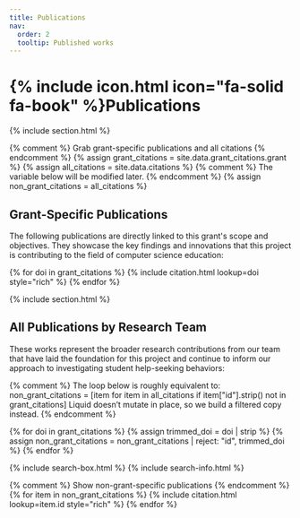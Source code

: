 ```yaml
---
title: Publications
nav:
  order: 2
  tooltip: Published works
---
```


# {% include icon.html icon="fa-solid fa-book" %}Publications

{% include section.html %}

{% comment %} Grab grant-specific publications and all citations {% endcomment %}
{% assign grant_citations = site.data.grant_citations.grant %}
{% assign all_citations = site.data.citations %}
{% comment %} The variable below will be modified later. {% endcomment %}
{% assign non_grant_citations = all_citations %}

## Grant-Specific Publications

The following publications are directly linked to this grant's scope and objectives. They showcase the key findings and innovations that this project is contributing to the field of computer science education:

{% for doi in grant_citations %}
  {% include citation.html lookup=doi style="rich" %}
{% endfor %}

{% include section.html %}

## All Publications by Research Team

These works represent the broader research contributions from our team that have laid the foundation for this project and continue to inform our approach to investigating student help-seeking behaviors:

{% comment %}
The loop below is roughly equivalent to:
non_grant_citations = [item for item in all_citations if item["id"].strip() not in grant_citations]
Liquid doesn’t mutate in place, so we build a filtered copy instead.
{% endcomment %}

{% for doi in grant_citations %}
  {% assign trimmed_doi = doi | strip %}
  {% assign non_grant_citations = non_grant_citations | reject: "id", trimmed_doi %}
{% endfor %}

{% include search-box.html %}
{% include search-info.html %}

{% comment %} Show non-grant-specific publications {% endcomment %}
{% for item in non_grant_citations %}
  {% include citation.html lookup=item.id style="rich" %}
{% endfor %}
